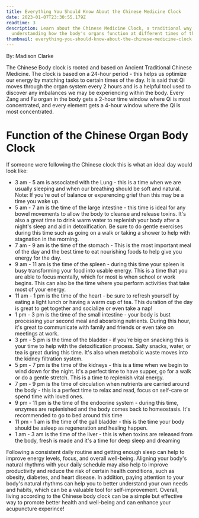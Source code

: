 ```yaml
---
title: Everything You Should Know About the Chinese Medicine Clock
date: 2023-01-07T23:30:55.179Z
readtime: 3
description: Learn about the Chinese Medicine Clock, a traditional way of
  understanding how the body's organs function at different times of the day.
thumbnail: everything-you-should-know-about-the-chinese-medicine-clock.jpg
---
```

By: Madison Clarke

The Chinese Body clock is rooted and based on Ancient Traditional Chinese Medicine. The clock is based on a 24-hour period - this helps us optimize our energy by matching tasks to certain times of the day. It is said that Qi moves through the organ system every 2 hours and is a helpful tool used to discover any imbalances we may be experiencing within the body. Every Zang and Fu organ in the body gets a 2-hour time window where Qi is most concentrated, and every element gets a 4-hour window where the Qi is most concentrated.

# F﻿unction of the Chinese Organ Body Clock

If someone were following the Chinese clock this is what an ideal day would look like:

* 3 am - 5 am is associated with the Lung - this is a time when we are usually sleeping and when our breathing should be soft and natural. Note: If you're out of balance or experencing grief than this may be a time you wake up.
* 5 am - 7 am is the time of the large intestine - this time is ideal for any bowel movements to allow the body to cleanse and release toxins. It's also a great time to drink warm water to replenish your body after a night's sleep and aid in detoxification. Be sure to do gentle exercises during this time such as going on a walk or taking a shower to help with stagnation in the morning.
* 7 am - 9 am is the time of the stomach - This is the most important meal of the day and the best time to eat nourishing foods to help give you energy for the day.
* 9 am - 11 am is the time of the spleen - during this time your spleen is busy transforming your food into usable energy. This is a time that you are able to focus mentally, which for most is when school or work begins. This can also be the time where you perform activities that take most of your energy. 
* 11 am - 1 pm is the time of the heart - be sure to refresh yourself by eating a light lunch or having a warm cup of tea. This duration of the day is great to get together and socialize or even take a nap!
* 1 pm - 3 pm is the time of the small intestine - your body is bust processing your second meal and abosrbing nutrients. During this hour, it's great to communicate with family and friends or even take on meetings at work. 
* 3 pm - 5 pm is the time of the bladder - if you're big on snacking this is your time to help with the detoxification process. Salty snacks, water, or tea is great during this time. It's also when metabolic waste moves into the kidney filtration system. 
* 5 pm - 7 pm is the time of the kidneys - this is a time when we begin to wind down for the night. It's a perfect time to have supper, go for a walk or do a gentle stretch. This is a time to replenish vital energy.
* 7 pm - 9 pm is the time of circulation when nutrients are carried around the body - this is a perfect time to relax and read, focus on self-care or spend time with loved ones.
* 9 pm - 11 pm is the time of the endocrine system - during this time, enzymes are replenished and the body comes back to homeostasis. It's recommended to go to bed around this time
* 11 pm - 1 am is the time of the gall bladder - this is the time your body should be asleep as regeneration and healing happen. 
* 1 am - 3 am is the time of the liver - this is when toxins are released from the body, fresh is made and it's a time for deep sleep and dreaming

Following a consistent daily routine and getting enough sleep can help to improve energy levels, focus, and overall well-being. Aligning your body's natural rhythms with your daily schedule may also help to improve productivity and reduce the risk of certain health conditions, such as obesity, diabetes, and heart disease. In addition, paying attention to your body's natural rhythms can help you to better understand your own needs and habits, which can be a valuable tool for self-improvement. Overall, living according to the Chinese body clock can be a simple but effective way to promote better health and well-being and can enhance your acupuncture experince!